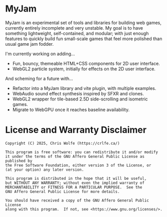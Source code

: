 # MyJam

MyJam is an experimental set of tools and libraries for building web games,
currently entirely incomplete and very unstable. My goal is to have something
lightweight, self-contained, and modular; with just enough features to quickly
build fun small-scale games that feel more polished than usual game jam fodder.

I'm currently working on adding...

* Fun, bouncy, themeable HTML+CSS components for 2D user interface.
* WebGL2 particle system, initially for effects on the 2D user interface.

And scheming for a future with...

* Refactor into a MyJam library and vite plugin, with multiple examples.
* WebAudio sound effect synthesis inspired by SFXR and clones.
* WebGL2 wrapper for tile-based 2.5D side-scrolling and isometric games.
* Migrate to WebGPU once it reaches baseline availability.

# License and Warranty Disclaimer

    Copyright (C) 2025, Chris Wolfe (https://crlfe.ca/)

    This program is free software: you can redistribute it and/or modify
    it under the terms of the GNU Affero General Public License as published by
    the Free Software Foundation, either version 3 of the License, or
    (at your option) any later version.

    This program is distributed in the hope that it will be useful,
    but WITHOUT ANY WARRANTY; without even the implied warranty of
    MERCHANTABILITY or FITNESS FOR A PARTICULAR PURPOSE.  See the
    GNU Affero General Public License for more details.

    You should have received a copy of the GNU Affero General Public License
    along with this program.  If not, see <https://www.gnu.org/licenses/>.
